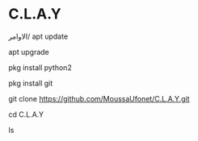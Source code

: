 # C.L.A.Y


الاوامر/
apt update

apt upgrade

pkg install python2

pkg install git

git clone https://github.com/MoussaUfonet/C.L.A.Y.git

cd C.L.A.Y

ls

